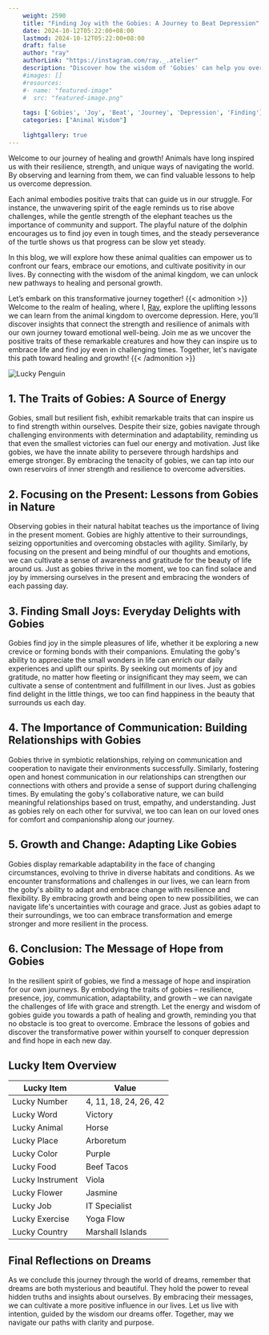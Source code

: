 ```yaml
---
    weight: 2590
    title: "Finding Joy with the Gobies: A Journey to Beat Depression"  # Assuming 'title' column exists
    date: 2024-10-12T05:22:00+08:00
    lastmod: 2024-10-12T05:22:00+08:00
    draft: false
    author: "ray"
    authorLink: "https://instagram.com/ray._.atelier"
    description: "Discover how the wisdom of 'Gobies' can help you overcome depression and find joy in your life journey."
    #images: []
    #resources:
    #- name: "featured-image"
    #  src: "featured-image.png"
    
    tags: ['Gobies', 'Joy', 'Beat', 'Journey', 'Depression', 'Finding']
    categories: ["Animal Wisdom"]
    
    lightgallery: true
---
```

    
Welcome to our journey of healing and growth! Animals have long inspired us with their resilience, strength, and unique ways of navigating the world. By observing and learning from them, we can find valuable lessons to help us overcome depression.

Each animal embodies positive traits that can guide us in our struggle. For instance, the unwavering spirit of the eagle reminds us to rise above challenges, while the gentle strength of the elephant teaches us the importance of community and support. The playful nature of the dolphin encourages us to find joy even in tough times, and the steady perseverance of the turtle shows us that progress can be slow yet steady.

In this blog, we will explore how these animal qualities can empower us to confront our fears, embrace our emotions, and cultivate positivity in our lives. By connecting with the wisdom of the animal kingdom, we can unlock new pathways to healing and personal growth.

Let’s embark on this transformative journey together!
{{< admonition >}}
Welcome to the realm of healing, where I, [Ray](https://instagram.com/ray._.atelier), explore the uplifting lessons we can learn from the animal kingdom to overcome depression. Here, you’ll discover insights that connect the strength and resilience of animals with our own journey toward emotional well-being. Join me as we uncover the positive traits of these remarkable creatures and how they can inspire us to embrace life and find joy even in challenging times. Together, let's navigate this path toward healing and growth!
{{< /admonition >}}

![Lucky Penguin](https://cdn.pixabay.com/photo/2024/09/07/02/34/penguins-9028827_1280.jpg "Lucky Penguin")

## 1. The Traits of Gobies: A Source of Energy
Gobies, small but resilient fish, exhibit remarkable traits that can inspire us to find strength within ourselves. Despite their size, gobies navigate through challenging environments with determination and adaptability, reminding us that even the smallest victories can fuel our energy and motivation. Just like gobies, we have the innate ability to persevere through hardships and emerge stronger. By embracing the tenacity of gobies, we can tap into our own reservoirs of inner strength and resilience to overcome adversities.

## 2. Focusing on the Present: Lessons from Gobies in Nature
Observing gobies in their natural habitat teaches us the importance of living in the present moment. Gobies are highly attentive to their surroundings, seizing opportunities and overcoming obstacles with agility. Similarly, by focusing on the present and being mindful of our thoughts and emotions, we can cultivate a sense of awareness and gratitude for the beauty of life around us. Just as gobies thrive in the moment, we too can find solace and joy by immersing ourselves in the present and embracing the wonders of each passing day.

## 3. Finding Small Joys: Everyday Delights with Gobies
Gobies find joy in the simple pleasures of life, whether it be exploring a new crevice or forming bonds with their companions. Emulating the goby's ability to appreciate the small wonders in life can enrich our daily experiences and uplift our spirits. By seeking out moments of joy and gratitude, no matter how fleeting or insignificant they may seem, we can cultivate a sense of contentment and fulfillment in our lives. Just as gobies find delight in the little things, we too can find happiness in the beauty that surrounds us each day.

## 4. The Importance of Communication: Building Relationships with Gobies
Gobies thrive in symbiotic relationships, relying on communication and cooperation to navigate their environments successfully. Similarly, fostering open and honest communication in our relationships can strengthen our connections with others and provide a sense of support during challenging times. By emulating the goby's collaborative nature, we can build meaningful relationships based on trust, empathy, and understanding. Just as gobies rely on each other for survival, we too can lean on our loved ones for comfort and companionship along our journey.

## 5. Growth and Change: Adapting Like Gobies
Gobies display remarkable adaptability in the face of changing circumstances, evolving to thrive in diverse habitats and conditions. As we encounter transformations and challenges in our lives, we can learn from the goby's ability to adapt and embrace change with resilience and flexibility. By embracing growth and being open to new possibilities, we can navigate life's uncertainties with courage and grace. Just as gobies adapt to their surroundings, we too can embrace transformation and emerge stronger and more resilient in the process.

## 6. Conclusion: The Message of Hope from Gobies
In the resilient spirit of gobies, we find a message of hope and inspiration for our own journeys. By embodying the traits of gobies – resilience, presence, joy, communication, adaptability, and growth – we can navigate the challenges of life with grace and strength. Let the energy and wisdom of gobies guide you towards a path of healing and growth, reminding you that no obstacle is too great to overcome. Embrace the lessons of gobies and discover the transformative power within yourself to conquer depression and find hope in each new day.


## Lucky Item Overview
| Lucky Item          | Value              |
|---------------|--------------------|
| Lucky Number        | 4, 11, 18, 24, 26, 42  |
| Lucky Word          | Victory |
| Lucky Animal        | Horse |
| Lucky Place         | Arboretum     |
| Lucky Color         | Purple     |
| Lucky Food          | Beef Tacos      |
| Lucky Instrument    | Viola |
| Lucky Flower        | Jasmine    |
| Lucky Job           | IT Specialist       |
| Lucky Exercise      | Yoga Flow  |
| Lucky Country       | Marshall Islands    |


##  Final Reflections on Dreams

As we conclude this journey through the world of dreams, remember that dreams are both mysterious and beautiful. They hold the power to reveal hidden truths and insights about ourselves. By embracing their messages, we can cultivate a more positive influence in our lives. Let us live with intention, guided by the wisdom our dreams offer. Together, may we navigate our paths with clarity and purpose.
